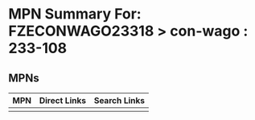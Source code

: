 



# MPN Summary For: FZECONWAGO23318 > con-wago : 233-108

## MPNs
  

|MPN|Direct Links|Search Links|
| :--- | :--- | :--- |
||||
